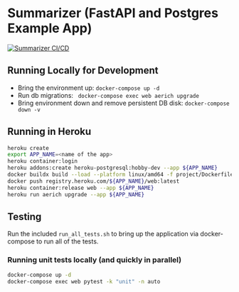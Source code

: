 # Summarizer (FastAPI and Postgres Example App)
[![Summarizer CI/CD](https://github.com/bobbywatson3/summarizer/actions/workflows/main.yml/badge.svg)](https://github.com/bobbywatson3/summarizer/actions/workflows/main.yml)


## Running Locally for Development

- Bring the environment up:
    `docker-compose up -d`
- Run db migrations:
    ` docker-compose exec web aerich upgrade`
- Bring environment down and remove persistent DB disk:
    `docker-compose down -v`

## Running in Heroku

```bash
heroku create
export APP_NAME=<name of the app>
heroku container:login
heroku addons:create heroku-postgresql:hobby-dev --app ${APP_NAME}
docker buildx build --load --platform linux/amd64 -f project/Dockerfile.prod -t registry.heroku.com/${APP_NAME}/web ./project
docker push registry.heroku.com/${APP_NAME}/web:latest
heroku container:release web --app ${APP_NAME}
heroku run aerich upgrade --app ${APP_NAME}
```

## Testing
Run the included `run_all_tests.sh` to bring up the application via docker-compose to run all of the tests.
### Running unit tests locally (and quickly in parallel)
```bash
docker-compose up -d
docker-compose exec web pytest -k "unit" -n auto
```